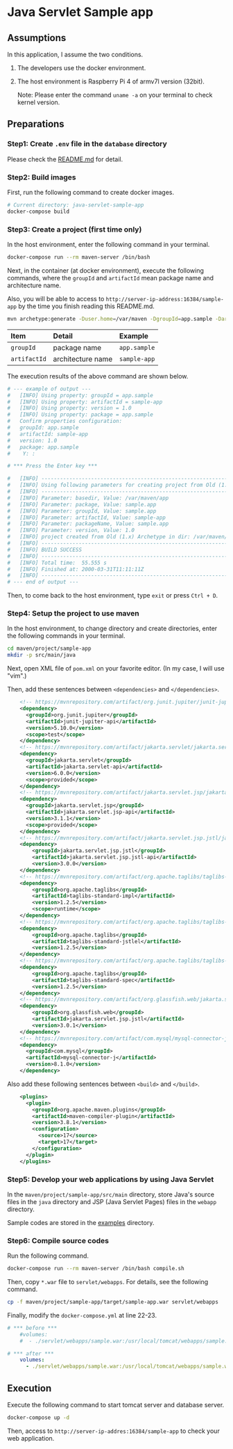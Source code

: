 # Java Servlet Sample app
## Assumptions
In this application, I assume the two conditions.

  1. The developers use the docker environment.
  1. The host environment is Raspberry Pi 4 of armv7l version (32bit).

      Note: Please enter the command `uname -a` on your terminal to check kernel version.

## Preparations
### Step1: Create `.env` file in the `database` directory
Please check the [README.md](./database/README.md) for detail.

### Step2: Build images
First, run the following command to create docker images.

```bash
# Current directory: java-servlet-sample-app
docker-compose build
```

### Step3: Create a project (first time only)
In the host environment, enter the following command in your terminal.

```bash
docker-compose run --rm maven-server /bin/bash
```

Next, in the container (at docker environment), execute the following commands, where the `groupId` and `artifactId` mean package name and architecture name.

Also, you will be able to access to `http://server-ip-address:16384/sample-app` by the time you finish reading this README.md.

```bash
mvn archetype:generate -Duser.home=/var/maven -DgroupId=app.sample -DartifactId=sample-app -Dversion=1.0 -DarchetypeArtifactId=maven-archetype-webapp
```

| Item         | Detail            | Example      |
| :----        | :----             | :----        |
| `groupId`    | package name      | `app.sample` |
| `artifactId` | architecture name | `sample-app` |

The execution results of the above command are shown below.

```bash
# --- example of output ---
#   [INFO] Using property: groupId = app.sample
#   [INFO] Using property: artifactId = sample-app
#   [INFO] Using property: version = 1.0
#   [INFO] Using property: package = app.sample
#   Confirm properties configuration:
#   groupId: app.sample
#   artifactId: sample-app
#   version: 1.0
#   package: app.sample
#    Y: :

# *** Press the Enter key ***

#   [INFO] ----------------------------------------------------------------------------
#   [INFO] Using following parameters for creating project from Old (1.x) Archetype: maven-archetype-webapp:1.0
#   [INFO] ----------------------------------------------------------------------------
#   [INFO] Parameter: basedir, Value: /var/maven/app
#   [INFO] Parameter: package, Value: sample.app
#   [INFO] Parameter: groupId, Value: sample.app
#   [INFO] Parameter: artifactId, Value: sample-app
#   [INFO] Parameter: packageName, Value: sample.app
#   [INFO] Parameter: version, Value: 1.0
#   [INFO] project created from Old (1.x) Archetype in dir: /var/maven/app/sample-app
#   [INFO] ------------------------------------------------------------------------
#   [INFO] BUILD SUCCESS
#   [INFO] ------------------------------------------------------------------------
#   [INFO] Total time:  55.555 s
#   [INFO] Finished at: 2000-03-31T11:11:11Z
#   [INFO] ------------------------------------------------------------------------
# --- end of output ---
```

Then, to come back to the host environment, type `exit` or press `Ctrl + D`.

### Step4: Setup the project to use maven
In the host environment, to change directory and create directories, enter the following commands in your terminal.

```bash
cd maven/project/sample-app
mkdir -p src/main/java
```

Next, open XML file of `pom.xml` on your favorite editor. (In my case, I will use "vim".)

Then, add these sentences between `<dependencies>` and `</dependencies>`.

```xml
    <!-- https://mvnrepository.com/artifact/org.junit.jupiter/junit-jupiter-api -->
    <dependency>
      <groupId>org.junit.jupiter</groupId>
      <artifactId>junit-jupiter-api</artifactId>
      <version>5.10.0</version>
      <scope>test</scope>
    </dependency>
    <!-- https://mvnrepository.com/artifact/jakarta.servlet/jakarta.servlet-api -->
    <dependency>
      <groupId>jakarta.servlet</groupId>
      <artifactId>jakarta.servlet-api</artifactId>
      <version>6.0.0</version>
      <scope>provided</scope>
    </dependency>
    <!-- https://mvnrepository.com/artifact/jakarta.servlet.jsp/jakarta.servlet.jsp-api -->
    <dependency>
      <groupId>jakarta.servlet.jsp</groupId>
      <artifactId>jakarta.servlet.jsp-api</artifactId>
      <version>3.1.1</version>
      <scope>provided</scope>
    </dependency>
    <!-- https://mvnrepository.com/artifact/jakarta.servlet.jsp.jstl/jakarta.servlet.jsp.jstl-api -->
    <dependency>
        <groupId>jakarta.servlet.jsp.jstl</groupId>
        <artifactId>jakarta.servlet.jsp.jstl-api</artifactId>
        <version>3.0.0</version>
    </dependency>
    <!-- https://mvnrepository.com/artifact/org.apache.taglibs/taglibs-standard-impl -->
    <dependency>
        <groupId>org.apache.taglibs</groupId>
        <artifactId>taglibs-standard-impl</artifactId>
        <version>1.2.5</version>
        <scope>runtime</scope>
    </dependency>
    <!-- https://mvnrepository.com/artifact/org.apache.taglibs/taglibs-standard-jstlel -->
    <dependency>
        <groupId>org.apache.taglibs</groupId>
        <artifactId>taglibs-standard-jstlel</artifactId>
        <version>1.2.5</version>
    </dependency>
    <!-- https://mvnrepository.com/artifact/org.apache.taglibs/taglibs-standard-spec -->
    <dependency>
        <groupId>org.apache.taglibs</groupId>
        <artifactId>taglibs-standard-spec</artifactId>
        <version>1.2.5</version>
    </dependency>
    <!-- https://mvnrepository.com/artifact/org.glassfish.web/jakarta.servlet.jsp.jstl -->
    <dependency>
        <groupId>org.glassfish.web</groupId>
        <artifactId>jakarta.servlet.jsp.jstl</artifactId>
        <version>3.0.1</version>
    </dependency>
    <!-- https://mvnrepository.com/artifact/com.mysql/mysql-connector-j -->
    <dependency>
      <groupId>com.mysql</groupId>
      <artifactId>mysql-connector-j</artifactId>
      <version>8.1.0</version>
    </dependency>
```

Also add these following sentences between `<build>` and `</build>`.

```xml
    <plugins>
      <plugin>
        <groupId>org.apache.maven.plugins</groupId>
        <artifactId>maven-compiler-plugin</artifactId>
        <version>3.8.1</version>
        <configuration>
          <source>17</source>
          <target>17</target>
        </configuration>
      </plugin>
    </plugins>
```

### Step5: Develop your web applications by using Java Servlet
In the `maven/project/sample-app/src/main` directory, store Java's source files in the `java` directory and JSP (Java Servlet Pages) files in the `webapp` directory.

Sample codes are stored in the [examples](./examples) directory.

### Step6: Compile source codes
Run the following command.

```bash
docker-compose run --rm maven-server /bin/bash compile.sh
```

Then, copy `*.war` file to `servlet/webapps`. For details, see the following command.

```bash
cp -f maven/project/sample-app/target/sample-app.war servlet/webapps
```

Finally, modify the `docker-compose.yml` at line 22-23.

```yml
# *** before ***
    #volumes:
    #  - ./servlet/webapps/sample.war:/usr/local/tomcat/webapps/sample.war

# *** after ***
    volumes:
      - ./servlet/webapps/sample.war:/usr/local/tomcat/webapps/sample.war
```

## Execution
Execute the following command to start tomcat server and database server.

```bash
docker-compose up -d
```

Then, access to `http://server-ip-addres:16384/sample-app` to check your web application.
